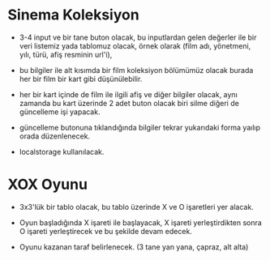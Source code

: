 # Sinema Koleksiyon

- 3-4 input ve bir tane buton olacak, bu inputlardan gelen değerler ile bir veri listemiz yada tablomuz olacak, örnek olarak (film adı, yönetmeni, yılı, türü, afiş resminin url'i),

- bu bilgiler ile alt kısımda bir film koleksiyon bölümümüz olacak burada her bir film bir kart gibi düşünülebilir.

- her bir kart içinde de film ile ilgili afiş ve diğer bilgiler olacak, aynı zamanda bu kart üzerinde 2 adet buton olacak biri silme diğeri de güncelleme işi yapacak.

- güncelleme butonuna tıklandığında bilgiler tekrar yukarıdaki forma yaılıp orada düzenlenecek.

- localstorage kullanılacak.

# XOX Oyunu

- 3x3'lük bir tablo olacak, bu tablo üzerinde X ve O işaretleri yer alacak.

- Oyun başladığında X işareti ile başlayacak, X işareti yerleştirdikten sonra O işareti yerleştirecek ve bu şekilde devam edecek.

- Oyunu kazanan taraf belirlenecek. (3 tane yan yana, çapraz, alt alta)
